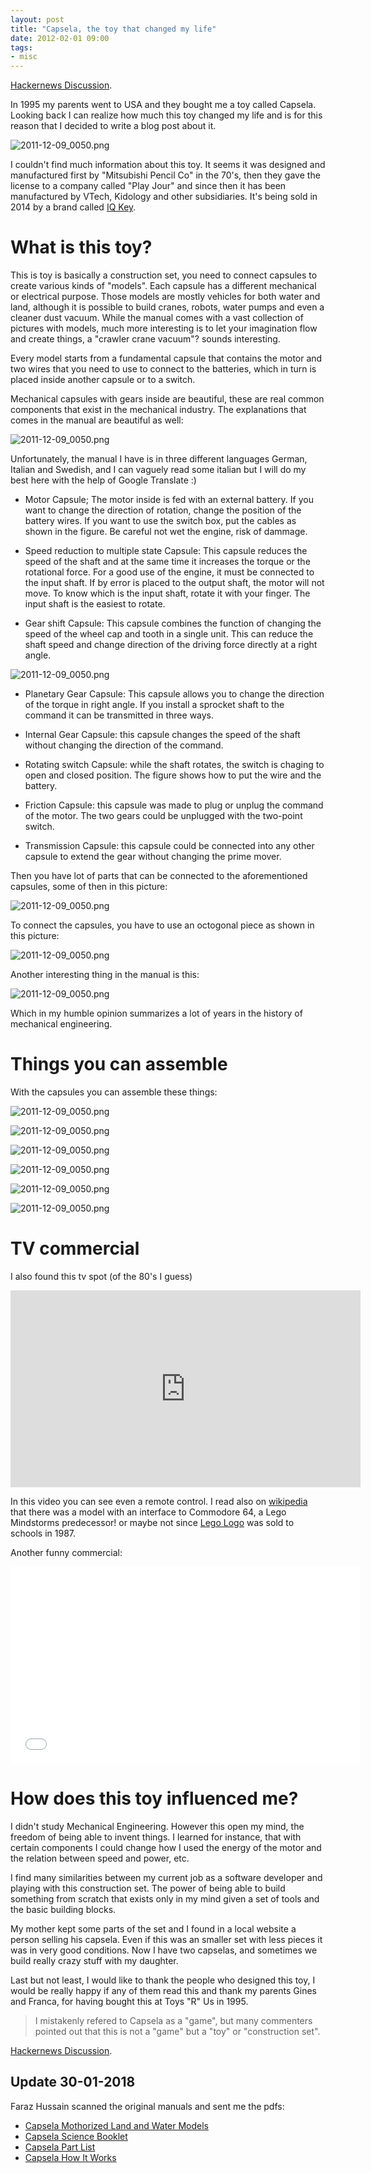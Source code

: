 ```yaml
---
layout: post
title: "Capsela, the toy that changed my life"
date: 2012-02-01 09:00
tags:
- misc
---
```


[Hackernews Discussion](https://news.ycombinator.com/item?id=8797905).

In 1995 my parents went to USA and they bought me a toy called Capsela. Looking back I can realize how much this toy changed my life and is for this reason that I decided to write a blog post about it.

![2011-12-09_0050.png](https://s3.amazonaws.com/joseoncode.com/img/capsela-01.png)

I couldn't find much information about this toy. It seems it was designed and manufactured first by "Mitsubishi Pencil Co" in the 70's, then they gave the license to a company called "Play Jour" and since then it has been manufactured by VTech, Kidology and other subsidiaries. It's being sold in 2014 by a brand called [IQ Key](http://iq-key.com/).

What is this toy?
=================

This is toy is basically a construction set, you need to connect capsules to create various kinds of "models". Each capsule has a different mechanical or electrical purpose. Those models are mostly vehicles for both water and land, although it is possible to build cranes, robots, water pumps and even a cleaner dust vacuum. While the manual comes with a vast collection of pictures with models, much more interesting is to let your imagination flow and create things, a "crawler crane vacuum"? sounds interesting.

Every model starts from a fundamental capsule that contains the motor and two wires that you need to use to connect to the batteries, which in turn is placed inside another capsule or to a switch.

Mechanical capsules with gears inside are beautiful, these are real common components that exist in the mechanical industry. The explanations that comes in the manual are beautiful as well:

![2011-12-09_0050.png](https://s3.amazonaws.com/joseoncode.com/img/capsela-02.jpg)

Unfortunately, the manual I have is in three different languages German, Italian and Swedish, and I can vaguely read some italian but I will do my best here with the help of Google Translate :)

*  Motor Capsule; The motor inside is fed with an external battery. If you want to change the direction of rotation, change the position of the battery wires. If you want to use the switch box, put the cables as shown in the figure. Be careful not wet the engine, risk of dammage.

*  Speed reduction to multiple state Capsule: This capsule reduces the speed of the shaft and at the same time it increases the torque or the rotational force. For a good use of the engine, it must be connected to the input shaft. If by error is placed to the output shaft, the motor will not move. To know which is the input shaft, rotate it with your finger. The input shaft is the easiest to rotate.

*  Gear shift Capsule: This capsule combines the function of changing the speed of the wheel cap and tooth in a single unit. This can reduce the shaft speed and change direction of the driving force directly at a right angle.

![2011-12-09_0050.png](https://s3.amazonaws.com/joseoncode.com/img/capsela-03.jpg)

*  Planetary Gear Capsule: This capsule allows you to change the direction of the torque in right angle. If you install a sprocket shaft to the command it can be transmitted in three ways.

*  Internal Gear Capsule: this capsule changes the speed of the shaft without changing the direction of the command.

*  Rotating switch Capsule: while the shaft rotates, the switch is chaging to open and closed position. The figure shows how to put the wire and the battery.

*  Friction Capsule: this capsule was made to plug or unplug the command of the motor. The two gears could be unplugged with the two-point switch.

*  Transmission Capsule: this capsule could be connected into any other capsule to extend the gear without changing the prime mover.

Then you have lot of parts that can be connected to the aforementioned capsules, some of then in this picture:

![2011-12-09_0050.png](https://s3.amazonaws.com/joseoncode.com/img/capsela-06.jpg)

To connect the capsules, you have to use an octogonal piece as shown in this picture:

![2011-12-09_0050.png](https://s3.amazonaws.com/joseoncode.com/img/capsela-04.jpg)


Another interesting thing in the manual is this:

![2011-12-09_0050.png](https://s3.amazonaws.com/joseoncode.com/img/capsela-05.jpg)

Which in my humble opinion summarizes a lot of years in the history of mechanical engineering.


Things you can assemble
=======================

With the capsules you can assemble these things:

![2011-12-09_0050.png](https://s3.amazonaws.com/joseoncode.com/img/capsela-07.jpg)

![2011-12-09_0050.png](https://s3.amazonaws.com/joseoncode.com/img/capsela-08.jpg)

![2011-12-09_0050.png](https://s3.amazonaws.com/joseoncode.com/img/capsela-09.jpg)

![2011-12-09_0050.png](https://s3.amazonaws.com/joseoncode.com/img/capsela-10.jpg)

![2011-12-09_0050.png](https://s3.amazonaws.com/joseoncode.com/img/capsela-10.jpg)

![2011-12-09_0050.png](https://s3.amazonaws.com/joseoncode.com/img/capsela-11.jpg)



TV commercial
==============

I also found this tv spot (of the 80's I guess)

<div class="video-container">
	<iframe frameborder="0" width="560" height="315" src="http://www.youtube.com/embed/xXfla5LU8gc" allowfullscreen></iframe>
</div>


In this video you can see even a remote control. I read also on [wikipedia](http://en.wikipedia.org/wiki/Capsela) that there was a model with an interface to Commodore 64, a Lego Mindstorms predecessor! or maybe not since [Lego Logo](http://www.applefritter.com/content/lego-tc-logo) was sold to schools in 1987.

Another funny commercial:

<div class="video-container">
	<iframe frameborder="0" width="560" height="315" src="//www.youtube.com/embed/jLa9wZHiqxg?list=FLiOW62diP4LzE-HdNz5TvsQ" allowfullscreen></iframe>
</div>

How does this toy influenced me?
================================

I didn't study Mechanical Engineering. However this open my mind, the freedom of being able to invent things. I learned for instance, that with certain components I could change how I used the energy of the motor and the relation between speed and power, etc.

I find many similarities between my current job as a software developer and playing with this construction set. The power of being able to build something from scratch that exists only in my mind given a set of tools and the basic building blocks.

My mother kept some parts of the set and I found in a local website a person selling his capsela. Even if this was an smaller set with less pieces it was in very good conditions. Now I have two capselas, and sometimes we build really crazy stuff with my daughter.

Last but not least, I would like to thank the people who designed this toy, I would be really happy if any of them read this and thank my parents Gines and Franca, for having bought this at Toys "R" Us in 1995.

> I mistakenly refered to Capsela as a "game", but many commenters pointed out that this is not a "game" but a "toy" or "construction set".

[Hackernews Discussion](https://news.ycombinator.com/item?id=8797905).

## Update 30-01-2018

Faraz Hussain scanned the original manuals and sent me the pdfs:

-  [Capsela Mothorized Land and Water Models](http://joseoncode.com.s3.amazonaws.com/capsela/capsela.pdf)
-  [Capsela Science Booklet](http://joseoncode.com.s3.amazonaws.com/capsela/capsela_science_booklet.pdf)
-  [Capsela Part List](http://joseoncode.com.s3.amazonaws.com/capsela/capsela_part_list.pdf)
-  [Capsela How It Works](http://joseoncode.com.s3.amazonaws.com/capsela/capsela_how_it_works.pdf)
